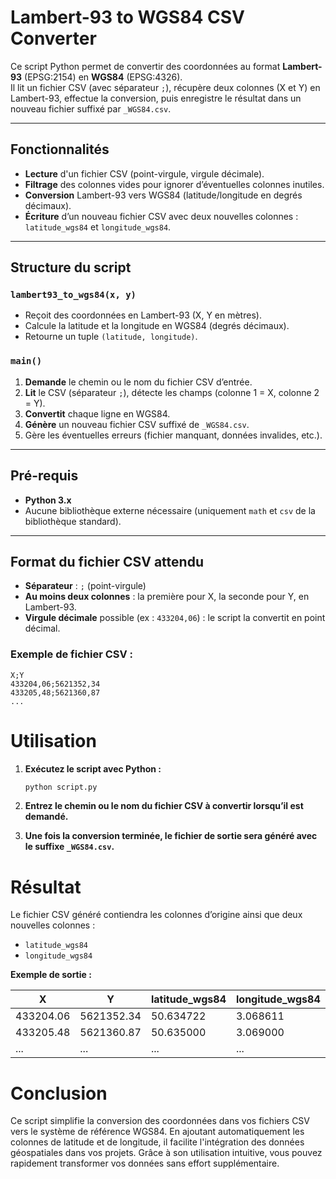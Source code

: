 # Lambert-93 to WGS84 CSV Converter

Ce script Python permet de convertir des coordonnées au format **Lambert-93** (EPSG:2154) en **WGS84** (EPSG:4326).  
Il lit un fichier CSV (avec séparateur `;`), récupère deux colonnes (X et Y) en Lambert-93, effectue la conversion, puis enregistre le résultat dans un nouveau fichier suffixé par `_WGS84.csv`.

---

## Fonctionnalités

- **Lecture** d'un fichier CSV (point-virgule, virgule décimale).
- **Filtrage** des colonnes vides pour ignorer d’éventuelles colonnes inutiles.
- **Conversion** Lambert-93 vers WGS84 (latitude/longitude en degrés décimaux).
- **Écriture** d’un nouveau fichier CSV avec deux nouvelles colonnes : `latitude_wgs84` et `longitude_wgs84`.

---

## Structure du script

### `lambert93_to_wgs84(x, y)`
- Reçoit des coordonnées en Lambert-93 (X, Y en mètres).
- Calcule la latitude et la longitude en WGS84 (degrés décimaux).
- Retourne un tuple `(latitude, longitude)`.

### `main()`
1. **Demande** le chemin ou le nom du fichier CSV d’entrée.  
2. **Lit** le CSV (séparateur `;`), détecte les champs (colonne 1 = X, colonne 2 = Y).  
3. **Convertit** chaque ligne en WGS84.  
4. **Génère** un nouveau fichier CSV suffixé de `_WGS84.csv`.  
5. Gère les éventuelles erreurs (fichier manquant, données invalides, etc.).

---

## Pré-requis

- **Python 3.x**  
- Aucune bibliothèque externe nécessaire (uniquement `math` et `csv` de la bibliothèque standard).

---

## Format du fichier CSV attendu

- **Séparateur** : `;` (point-virgule)  
- **Au moins deux colonnes** : la première pour X, la seconde pour Y, en Lambert-93.  
- **Virgule décimale** possible (ex : `433204,06`) : le script la convertit en point décimal.

### Exemple de fichier CSV :

```csv
X;Y
433204,06;5621352,34
433205,48;5621360,87
...
```

# Utilisation

1. **Exécutez le script avec Python :**

    ```bash
    python script.py
    ```

2. **Entrez le chemin ou le nom du fichier CSV à convertir lorsqu’il est demandé.**

3. **Une fois la conversion terminée, le fichier de sortie sera généré avec le suffixe `_WGS84.csv`.**

# Résultat

Le fichier CSV généré contiendra les colonnes d’origine ainsi que deux nouvelles colonnes :

- `latitude_wgs84`
- `longitude_wgs84`

**Exemple de sortie :**

| X         | Y          | latitude_wgs84 | longitude_wgs84 |
|-----------|------------|----------------|-----------------|
| 433204.06 | 5621352.34 | 50.634722      | 3.068611        |
| 433205.48 | 5621360.87 | 50.635000      | 3.069000        |
| ...       | ...        | ...            | ...             |


# Conclusion

Ce script simplifie la conversion des coordonnées dans vos fichiers CSV vers le système de référence WGS84. En ajoutant automatiquement les colonnes de latitude et de longitude, il facilite l'intégration des données géospatiales dans vos projets. Grâce à son utilisation intuitive, vous pouvez rapidement transformer vos données sans effort supplémentaire.

